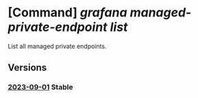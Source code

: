 # [Command] _grafana managed-private-endpoint list_

List all managed private endpoints.

## Versions

### [2023-09-01](/Resources/mgmt-plane/L3N1YnNjcmlwdGlvbnMve30vcmVzb3VyY2Vncm91cHMve30vcHJvdmlkZXJzL21pY3Jvc29mdC5kYXNoYm9hcmQvZ3JhZmFuYS97fS9tYW5hZ2VkcHJpdmF0ZWVuZHBvaW50cw==/2023-09-01.xml) **Stable**

<!-- mgmt-plane /subscriptions/{}/resourcegroups/{}/providers/microsoft.dashboard/grafana/{}/managedprivateendpoints 2023-09-01 -->

